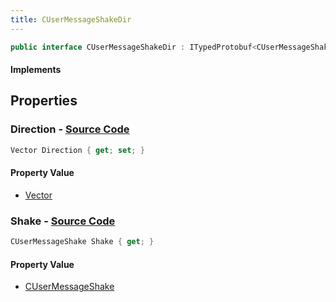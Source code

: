 ```yaml
---
title: CUserMessageShakeDir
---
```


```csharp
public interface CUserMessageShakeDir : ITypedProtobuf<CUserMessageShakeDir>, INativeHandle, INetMessage<CUserMessageShakeDir>, IDisposable
```

#### Implements

## Properties

### **Direction** - [Source Code](https://github.com/swiftly-solution/swiftlys2/blob/main/managed/src/SwiftlyS2.Generated/Protobufs/Interfaces/CUserMessageShakeDir.cs#L21)

```csharp
Vector Direction { get; set; }
```

#### Property Value

- [Vector](/docs/api/shared/natives/vector)

### **Shake** - [Source Code](https://github.com/swiftly-solution/swiftlys2/blob/main/managed/src/SwiftlyS2.Generated/Protobufs/Interfaces/CUserMessageShakeDir.cs#L18)

```csharp
CUserMessageShake Shake { get; }
```

#### Property Value

- [CUserMessageShake](/docs/api/shared/protobufdefinitions/cusermessageshake)

